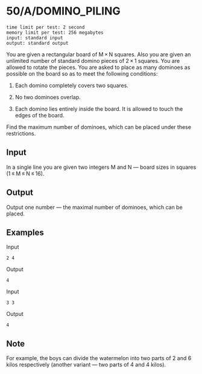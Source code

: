 # 50/A/DOMINO_PILING

```
time limit per test: 2 second
memory limit per test: 256 megabytes
input: standard input
output: standard output
```
You are given a rectangular board of M × N squares. Also you are given an unlimited number of standard domino pieces of 2 × 1 squares. You are allowed to rotate the pieces. You are asked to place as many dominoes as possible on the board so as to meet the following conditions:

1. Each domino completely covers two squares.

2. No two dominoes overlap.

3. Each domino lies entirely inside the board. It is allowed to touch the edges of the board.

Find the maximum number of dominoes, which can be placed under these restrictions.

## Input

In a single line you are given two integers M and N — board sizes in squares (1 ≤ M ≤ N ≤ 16).

## Output

Output one number — the maximal number of dominoes, which can be placed.

## Examples

Input
```
2 4
```

Output
```
4
```

Input
```
3 3
```

Output
```
4
```

## Note

For example, the boys can divide the watermelon into two parts of 2 and 6 kilos respectively (another variant — two parts of 4 and 4 kilos).
